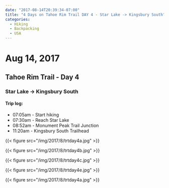 ```yaml
---
date: "2017-08-14T20:39:34-07:00"
title: "4 Days on Tahoe Rim Trail DAY 4 - Star Lake -> Kingsbury South"
categories:
  - Hiking
  - Backpacking
  - USA
---
```

# Aug 14, 2017
## Tahoe Rim Trail - Day 4
### Star Lake -> Kingsbury South

#### Trip log:

* 07:05am - Start hiking
* 07:30am - Reach Star Lake
* 08:52am - Monument Peak Trail Junction
* 11:20am - Kingsbury South Trailhead

{{< figure src="/img/2017/8/trtday4a.jpg" >}}

<!--more-->

{{< figure src="/img/2017/8/trtday4b.jpg" >}}

{{< figure src="/img/2017/8/trtday4c.jpg" >}}

{{< figure src="/img/2017/8/trtday4e.jpg" >}}

{{< figure src="/img/2017/8/trtday4a.jpg" >}}
